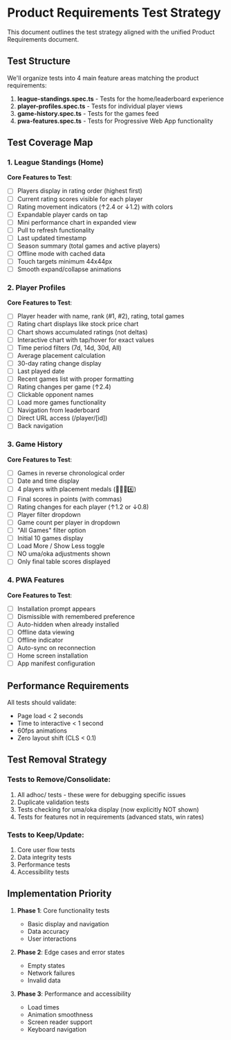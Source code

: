 # Product Requirements Test Strategy

This document outlines the test strategy aligned with the unified Product Requirements document.

## Test Structure

We'll organize tests into 4 main feature areas matching the product requirements:

1. **league-standings.spec.ts** - Tests for the home/leaderboard experience
2. **player-profiles.spec.ts** - Tests for individual player views
3. **game-history.spec.ts** - Tests for the games feed
4. **pwa-features.spec.ts** - Tests for Progressive Web App functionality

## Test Coverage Map

### 1. League Standings (Home)

**Core Features to Test**:

- [ ] Players display in rating order (highest first)
- [ ] Current rating scores visible for each player
- [ ] Rating movement indicators (↑2.4 or ↓1.2) with colors
- [ ] Expandable player cards on tap
- [ ] Mini performance chart in expanded view
- [ ] Pull to refresh functionality
- [ ] Last updated timestamp
- [ ] Season summary (total games and active players)
- [ ] Offline mode with cached data
- [ ] Touch targets minimum 44x44px
- [ ] Smooth expand/collapse animations

### 2. Player Profiles

**Core Features to Test**:

- [ ] Player header with name, rank (#1, #2), rating, total games
- [ ] Rating chart displays like stock price chart
- [ ] Chart shows accumulated ratings (not deltas)
- [ ] Interactive chart with tap/hover for exact values
- [ ] Time period filters (7d, 14d, 30d, All)
- [ ] Average placement calculation
- [ ] 30-day rating change display
- [ ] Last played date
- [ ] Recent games list with proper formatting
- [ ] Rating changes per game (↑2.4)
- [ ] Clickable opponent names
- [ ] Load more games functionality
- [ ] Navigation from leaderboard
- [ ] Direct URL access (/player/[id])
- [ ] Back navigation

### 3. Game History

**Core Features to Test**:

- [ ] Games in reverse chronological order
- [ ] Date and time display
- [ ] 4 players with placement medals (🥇🥈🥉4️⃣)
- [ ] Final scores in points (with commas)
- [ ] Rating changes for each player (↑1.2 or ↓0.8)
- [ ] Player filter dropdown
- [ ] Game count per player in dropdown
- [ ] "All Games" filter option
- [ ] Initial 10 games display
- [ ] Load More / Show Less toggle
- [ ] NO uma/oka adjustments shown
- [ ] Only final table scores displayed

### 4. PWA Features

**Core Features to Test**:

- [ ] Installation prompt appears
- [ ] Dismissible with remembered preference
- [ ] Auto-hidden when already installed
- [ ] Offline data viewing
- [ ] Offline indicator
- [ ] Auto-sync on reconnection
- [ ] Home screen installation
- [ ] App manifest configuration

## Performance Requirements

All tests should validate:

- Page load < 2 seconds
- Time to interactive < 1 second
- 60fps animations
- Zero layout shift (CLS < 0.1)

## Test Removal Strategy

### Tests to Remove/Consolidate:

1. All adhoc/ tests - these were for debugging specific issues
2. Duplicate validation tests
3. Tests checking for uma/oka display (now explicitly NOT shown)
4. Tests for features not in requirements (advanced stats, win rates)

### Tests to Keep/Update:

1. Core user flow tests
2. Data integrity tests
3. Performance tests
4. Accessibility tests

## Implementation Priority

1. **Phase 1**: Core functionality tests
   - Basic display and navigation
   - Data accuracy
   - User interactions

2. **Phase 2**: Edge cases and error states
   - Empty states
   - Network failures
   - Invalid data

3. **Phase 3**: Performance and accessibility
   - Load times
   - Animation smoothness
   - Screen reader support
   - Keyboard navigation

